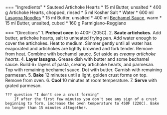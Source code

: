 === "Ingredients"
    * Sauteed Artichoke Hearts
        * 15 ml Butter, unsalted
        * 400 g Artichoke Hearts, chopped, rinsed
        * 5 ml Kosher Salt
        * Water
    * 600 ml [Lasagna Noodles](pasta-dough.md)
    * 15 ml Butter, unsalted
    * 400 ml [Bechamel Sauce](#bechamel-sauce-v), warm
    * 15 ml Butter, unsalted, cubed
    * 160 g Parmigiano-Reggiano

=== "Directions"
    1. **Preheat oven** to 400F (205C).
    2. **Saute artichokes.** Add butter, artichoke hearts, salt to unheated frying pan. Add water enough to cover the artichokes. Heat to medium. Simmer gently until all water has evaporated and artichokes are lightly browned and fork tender. Remove from heat. Combine with bechamel sauce. Set aside as *creamy artichoke hearts*.
    4. **Layer lasagna.** Grease dish with butter and some bechamel sauce. Build 6+ layers of pasta, creamy artichoke hearts, and parmesan. Top with remaining bechamel sauce. Dot with butter. Garnish with remaining parmesan.
    5. **Bake** 12 minutes until a light, golden crust forms on top. Remove from oven.
    6. **Cool** 10 minutes at room temperature.
    7. **Serve** with grated parmesan.

    ??? question "I don't see a crust forming"
        If after the first few minutes you don't see any sign of a crust beginning to form, increase the oven temperature to 450F (220C). Bake no longer than 15 minutes altogether.

[^1]:
    Inspired by Marcella Hazan's recipe in [Essentials of Classic Italian Cooking](https://smile.amazon.com/gp/product/039458404X).

